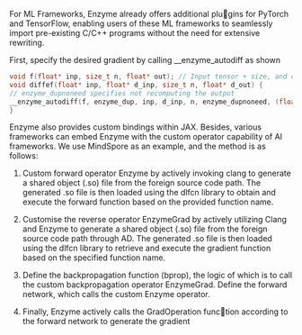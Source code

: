 For ML Frameworks, Enzyme already offers additional plugins for PyTorch and TensorFlow, enabling users of these ML frameworks to seamlessly import pre-existing C/C++ programs without the need for extensive rewriting. 

First, specify the desired gradient by calling __enzyme_autodiff as shown
```C
void f(float* inp, size_t n, float* out); // Input tensor + size, and output tensor
void diffef(float* inp, float* d_inp, size_t n, float* d_out) {
// enzyme_dupnoneed specifies not recomputing the output
__enzyme_autodiff(f, enzyme_dup, inp, d_inp, n, enzyme_dupnoneed, (float*)0, d_out);
}
```

Enzyme also provides custom bindings within JAX. Besides, various frameworks can embed Enzyme with the custom operator capability of AI frameworks. 
We use MindSpore as an example, and the method is as follows:
1) Custom forward operator Enzyme by actively invoking clang to generate a shared object (.so) file from the foreign source code path. The generated .so file is then loaded using the dlfcn library to obtain and execute the forward function based on the provided function name.

2) Customise the reverse operator EnzymeGrad by actively utilizing Clang and Enzyme to generate a shared object (.so) file from the foreign source code path through AD. The generated .so file is then loaded using the dlfcn library to retrieve and execute the gradient function based on the specified function name.

3) Define the backpropagation function (bprop), the logic of which is to call the custom backpropagation operator EnzymeGrad. Define the forward network, which calls the custom Enzyme operator.

4) Finally, Enzyme actively calls the GradOperation function according to the forward network to generate the gradient

